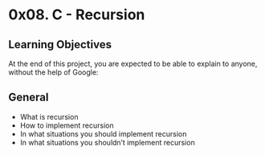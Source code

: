 # 0x08. C - Recursion

## Learning Objectives
At the end of this project, you are expected to be able to explain to anyone, without the help of Google:

## General
- What is recursion
- How to implement recursion
- In what situations you should implement recursion
- In what situations you shouldn’t implement recursion
